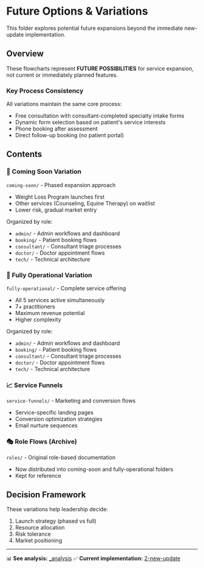 # Future Options & Variations

This folder explores potential future expansions beyond the immediate new-update implementation.

## Overview
These flowcharts represent **FUTURE POSSIBILITIES** for service expansion, not current or immediately planned features.

### Key Process Consistency
All variations maintain the same core process:
- Free consultation with consultant-completed specialty intake forms
- Dynamic form selection based on patient's service interests
- Phone booking after assessment
- Direct follow-up booking (no patient portal)

## Contents

### 🚀 Coming Soon Variation
`coming-soon/` - Phased expansion approach
- Weight Loss Program launches first
- Other services (Counseling, Equine Therapy) on waitlist
- Lower risk, gradual market entry

Organized by role:
- `admin/` - Admin workflows and dashboard
- `booking/` - Patient booking flows
- `consultant/` - Consultant triage processes
- `doctor/` - Doctor appointment flows
- `tech/` - Technical architecture

### 🌟 Fully Operational Variation  
`fully-operational/` - Complete service offering
- All 5 services active simultaneously
- 7+ practitioners
- Maximum revenue potential
- Higher complexity

Organized by role:
- `admin/` - Admin workflows and dashboard
- `booking/` - Patient booking flows
- `consultant/` - Consultant triage processes
- `doctor/` - Doctor appointment flows
- `tech/` - Technical architecture

### 📈 Service Funnels
`service-funnels/` - Marketing and conversion flows
- Service-specific landing pages
- Conversion optimization strategies
- Email nurture sequences

### 🎭 Role Flows (Archive)
`roles/` - Original role-based documentation
- Now distributed into coming-soon and fully-operational folders
- Kept for reference

## Decision Framework
These variations help leadership decide:
1. Launch strategy (phased vs full)
2. Resource allocation
3. Risk tolerance
4. Market positioning

---

📊 **See analysis:** [_analysis](../_analysis/)
✅ **Current implementation:** [2-new-update](../2-new-update/)